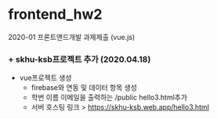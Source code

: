# frontend_hw2
2020-01 프론트앤드개발 과제제출 (vue.js)

### + skhu-ksb프로젝트 추가 (2020.04.18)
+ vue프로젝트 생성  
  + firebase와 연동 및 데이터 항목 생성  
  + 학번 이름 이메일을 출력하는 /public hello3.html추가  
  + 서버 호스팅 링크 > https://skhu-ksb.web.app/hello3.html
